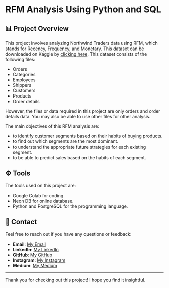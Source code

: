# RFM Analysis Using Python and SQL

## 📊 Project Overview
This project involves analyzing Northwind Traders data using RFM, which stands for Recency, Frequency, and Monetary. This dataset can be downloaded on Kaggle by [clicking here](https://www.kaggle.com/datasets/jeetahirwar/northwind-traders/data).
This dataset consists of the following files:
- Orders
- Categories
- Employees
- Shippers
- Customers
- Products
- Order details

However, the files or data required in this project are only orders and order details data. You may also be able to use other files for other analysis.

The main objectives of this RFM analysis are:
- to identify customer segments based on their habits of buying products.
- to find out which segments are the most dominant.
- to understand the appropriate future strategies for each existing segment.
- to be able to predict sales based on the habits of each segment.

## ⚙️ Tools 
The tools used on this project are:
- Google Colab for coding.
- Neon DB for online database. 
- Python and PostgreSQL for the programming language.

## 📲 Contact 
Feel free to reach out if you have any questions or feedback:

- **Email**: [My Email](muhamadsalimalwan10@gmail.com)
- **LinkedIn**: [My LinkedIn](https://www.linkedin.com/in/muhamad-salim-alwan/)
- **GitHub**: [My GitHub](https://github.com/salim23-png)
- **Instagram**: [My Instagram](https://www.instagram.com/salim.cloud)
- **Medium**: [My Medium](https://medium.com/@muhamadsalimalwan10/about)

---

Thank you for checking out this project! I hope you find it insightful.
